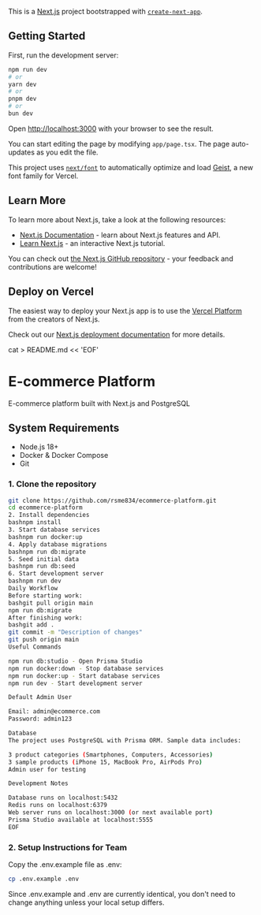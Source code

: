 This is a [Next.js](https://nextjs.org) project bootstrapped with [`create-next-app`](https://nextjs.org/docs/app/api-reference/cli/create-next-app).

## Getting Started

First, run the development server:

```bash
npm run dev
# or
yarn dev
# or
pnpm dev
# or
bun dev
```

Open [http://localhost:3000](http://localhost:3000) with your browser to see the result.

You can start editing the page by modifying `app/page.tsx`. The page auto-updates as you edit the file.

This project uses [`next/font`](https://nextjs.org/docs/app/building-your-application/optimizing/fonts) to automatically optimize and load [Geist](https://vercel.com/font), a new font family for Vercel.

## Learn More

To learn more about Next.js, take a look at the following resources:

- [Next.js Documentation](https://nextjs.org/docs) - learn about Next.js features and API.
- [Learn Next.js](https://nextjs.org/learn) - an interactive Next.js tutorial.

You can check out [the Next.js GitHub repository](https://github.com/vercel/next.js) - your feedback and contributions are welcome!

## Deploy on Vercel

The easiest way to deploy your Next.js app is to use the [Vercel Platform](https://vercel.com/new?utm_medium=default-template&filter=next.js&utm_source=create-next-app&utm_campaign=create-next-app-readme) from the creators of Next.js.

Check out our [Next.js deployment documentation](https://nextjs.org/docs/app/building-your-application/deploying) for more details.


cat > README.md << 'EOF'
# E-commerce Platform

E-commerce platform built with Next.js and PostgreSQL

## System Requirements

- Node.js 18+
- Docker & Docker Compose
- Git

### 1. Clone the repository
```bash
git clone https://github.com/rsme834/ecommerce-platform.git
cd ecommerce-platform
2. Install dependencies
bashnpm install
3. Start database services
bashnpm run docker:up
4. Apply database migrations
bashnpm run db:migrate
5. Seed initial data
bashnpm run db:seed
6. Start development server
bashnpm run dev
Daily Workflow
Before starting work:
bashgit pull origin main
npm run db:migrate
After finishing work:
bashgit add .
git commit -m "Description of changes"
git push origin main
Useful Commands

npm run db:studio - Open Prisma Studio
npm run docker:down - Stop database services
npm run docker:up - Start database services
npm run dev - Start development server

Default Admin User

Email: admin@ecommerce.com
Password: admin123

Database
The project uses PostgreSQL with Prisma ORM. Sample data includes:

3 product categories (Smartphones, Computers, Accessories)
3 sample products (iPhone 15, MacBook Pro, AirPods Pro)
Admin user for testing

Development Notes

Database runs on localhost:5432
Redis runs on localhost:6379
Web server runs on localhost:3000 (or next available port)
Prisma Studio available at localhost:5555
EOF
```

### 2. Setup Instructions for Team
Copy the .env.example file as .env:

```bash
cp .env.example .env
```
Since .env.example and .env are currently identical, you don't need to change anything unless your local setup differs.

